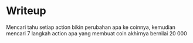 # Writeup <Seamulator>
Mencari tahu setiap action bikin perubahan apa ke coinnya, kemudian mencari 7 langkah action apa yang membuat coin akhirnya bernilai 20 000
